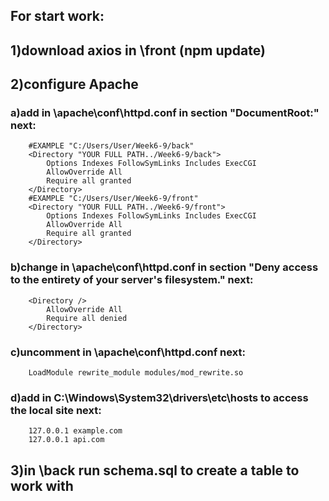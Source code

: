 ## For start work:
## 1)download axios in \front (npm update)
## 2)configure Apache
### a)add in \apache\conf\httpd.conf in section "DocumentRoot:" next:
```	
	#EXAMPLE "C:/Users/User/Week6-9/back"
	<Directory "YOUR FULL PATH../Week6-9/back">
		Options Indexes FollowSymLinks Includes ExecCGI
		AllowOverride All
		Require all granted
	</Directory>
	#EXAMPLE "C:/Users/User/Week6-9/front"
	<Directory "YOUR FULL PATH../Week6-9/front">
		Options Indexes FollowSymLinks Includes ExecCGI
		AllowOverride All
		Require all granted
	</Directory>
```
###	b)change in \apache\conf\httpd.conf in section "Deny access to the entirety of your server's filesystem." next:
```
	<Directory />
		AllowOverride All
		Require all denied
	</Directory>
```
###	c)uncomment in \apache\conf\httpd.conf next:
```
	LoadModule rewrite_module modules/mod_rewrite.so
```
	
###	d)add in C:\Windows\System32\drivers\etc\hosts to access the local site next:
```
	127.0.0.1 example.com
	127.0.0.1 api.com
```
	
## 3)in \back run schema.sql to create a table to work with
